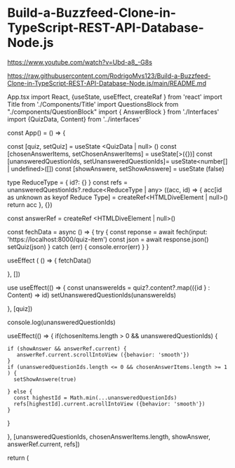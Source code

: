 # Build-a-Buzzfeed-Clone-in-TypeScript-REST-API-Database-Node.js

https://www.youtube.com/watch?v=Ubd-a8_-G8s

https://raw.githubusercontent.com/RodrigoMvs123/Build-a-Buzzfeed-Clone-in-TypeScript-REST-API-Database-Node.js/main/README.md



App.tsx
import React, {useState, useEffect, createRaf } from 'react'
import Title from './Components/Title'
import QuestionsBlock from "./components/QuestionBlock"
import { AnswerBlock } from './Interfaces'
import {QuizData, Content} from '../interfaces'

const App() = () => {

  const [quiz, setQuiz] = useState <QuizData | null> ()
  const [chosenAnswerItems, setChosenAnswerItems] = useState<string>[>({})]
  const [unansweredQuestionIds, setUnansweredQuestionIds]= useState<number[] | undefined>([])
  const [showAnswere, setShowAnswere] = useState <boolean>(false)

  type ReduceType = {
    id?: {}
  }
  const refs = unansweredQuestionIds?.reduce<ReduceType | any> ((acc, id) => {
    acc[id as unknown as keyof Reduce Type] = createRef<HTMLDiveElement | null>()
    return acc 
  }, {})

  const answerRef = createRef <HTMLDiveElement | null>()

  const fechData = async () => {
    try {
    const reponse = await fech(input: 'https://localhost:8000/quiz-item')
    const json = await response.json()
    setQuiz(json)
    } catch (err) {
      console.error(err) 
    }
  }

useEffect ( () => {
  fetchData()

}, []) 

use useEffect(() => {
  const unanswereIds  = quiz?.content?.map(({id } : Content) => id)
  setUnansweredQuestionIds(unanswereIds)

}, [quiz])

console.log(unansweredQuestionIds)

useEffect(() => {
  if(chosenItems.length > 0 && unansweredQuestionIds) {  

    if (showAnswer && answerRef.current) {
       answerRef.current.scrollIntoView ({behavior: 'smooth'})
    }
    if (unansweredQuestionIds.length <= 0 && chosenAnswerItems.length >= 1 ) {
      setShowAnswere(true)
      
    } else {
      const highestId = Math.min(...unansweredQuestionIds)
      refs[highestId].current.acrollIntoView ({behavior: 'smooth'})
    }

  }
  
}, [unansweredQuestionIds,  chosenAnswerItems.length, showAnswer, answerRef.current, refs])

  return (
    <div className="app">
      <Title title = {quiz?.title} subtitle={quiz?subtitle}/>
      {refs && quiz? content.map ((content:Content) => (
        <QuestionsBlock
        key={content.id}
        quizItem= {content}
        chosenAnswerItems={chosenAnswerItems}
        chosenAnswerItems={chosenAnswerItems}
        setChosenAnswerItems={setChosenAnswerItems}
        unansweredQuestionIds={unansweredQuestionIds}
        setUnansweredQuestionIds={setUnansweredQuestionIds}
        ref={refs[content.id]}
         />
        
      ))}

      {showAnswere && 
      <AnswerBlock
         answerOptions= {quiz?.answers }
         chosenAnswers={chosenAnswerItems}
         ref={answerRef}
         />}


    </div>
  )
}

export default App

Index.css
@import url('https://fonts.googleapis.com/css2?family=Montserrat:wght@500&display=swap');

* {
    font-family: 'Montserrat', sans-serif;
}

body { 
    display: flex;
    justify-content: center;
}

.app {
    width: 37.5rem;

}

h1 {
    font-size: 2.5rem;
    line-height: 1.05;
    text-align: left;
}

h2 {
    font-size: 3.5rem;
    line-height: 1.05;
    text-align: center;
}

h3 {
    margin: 0,625rem;
}

p {
    font-size: 1.125rem;
    line-height: 1.2;
}

.title-block {
    width: 37.5rem;
    height: 13.125rem;
    background-color: rgb(102, 69, 221);
    border-radius: 0.313rem;
    display: flex;
    justify-content: center;
    align-items: center;
    color: rgb(255, 255, 255);
}

.questions-container {
    display: flex;
    flex-wrap: wrap;
    justify-content: space-between;
}

.question-block {
    width: 17.875rem;
    overflow: hidden;
    background-color: rgb(255, 255, 255);
    border-radius: 0.313rem;
    box-shadow: rgba(0, 0, 0, 0.7); 0 0 0 0.063rem;
    text-align: center;
    margin-bottom: 0.938rem;
    border: none;
    padding: 0;

}

.question-block p {
    font-size: 0.8rem;
    font-style: italic;
}

.question-block a {
    color: rgb(135, 135, 135);
    text-decoration: none;

}

.answer-block {
    width: 36.5rem;
    background-color: rgb(255, 61, 158);
    border-radius: 0.313rem;
    display: flex;
    align-items: center;
    flex-direction: column;
    color: rgb(255, 255, 255);

}

.answer-block img {
    width: 90%;

}


QuestionBlock.tsx
import React from 'react'
import {Question} from '../../interfaces'

const QuestionBlock = ({
  quizItemId,
  question,
  chosenAnswerItems,
  setChosenAnswerItems,
  unansweredQuestionIds,
  setUnansweredQuestionIds
}: {  
  quizItemId: number;
  question:Question,
  chosenAnswerItems: string[],
  setChosenAnswerItems: function,
  unansweredQuestionIds: number[] | undefined,
  setUnansweredQuestionIds: function 
}) => {


const handleClick = () => {
  setChosenAnswerItems ((prevState: string[]) => [...prevState, question.text])
  setUnansweredQuestionIds(unansweredQuestionIds?.filter((id: number) => id!== quizItemId ))
}

   const validPick = ! chosenAnswerItems?.includes(question.text) && 
   ! unansweredQuestionIds?.includes(quizItemId)

  return (
   <button 
      className="question-block"
         onClick={handleClick}
         disabled={validPick}
   >
       <img src= {question.image } alt={question.alt}/>
       <h3>{question.text}</h3>
       <p>
          <a href ={question.image}>{question.credit} </a>
          <a href="https://unsplash.com">Unsplash</a>


       </p>
   </button>
  );
}

export default QuestionBlock

QuestionsBlock.tsx
import React, { forwardRef } from 'react'
import { Content,Question } from '../../interfaces'
import QuestionBlock from './QuestionBlock'

const QuestionsBlock = ({
  quizItemId,
  chosenAnswerItems,
  setChosenAnswerItems,
  unansweredQuestionIds,
  setUnansweredQuestionIds,
} : {
  quizItem: Content,
  chosenAnswerItems: string[],
  setChosenAnswerItems: function 
  unansweredQuestionIds: number [] | undefined
  setUnansweredQuestionIds: function
}, ref: React.LegacyRef<HTMLHeadingElement> | undefined ) => {
  return (
    <>
      <h2 ref={ref} className="title-block" }>{quizItem.text}</h2>
      <div className= "questions-container">
        {quizItem?.questions.map((question:Question, _index: number)=>
        <QuestionBlock/>
        key={{_index}}
        quizItemId={quizItem.id}
        question={question}
        chosenAnswerItems={chosenAnswerItems}
        setChosenAnswerItems {setChosenAnswerItems}
        setUnansweredQuestionIds={setUnansweredQuestionIds}
        ))} 
        
      </div>
    </>
  );
}

export default forwardRef (QuestionsBlock)


AnswerBlock.tsx
import React, {useEffect, useState, forwardRef} from 'react'
import {Answer} from '../../interfaces'

const AnswerBlock ({
  answerOptions, 
  chosenAnswers
} : {
  answerOptions:Answer[]  | undefined>,
  chosenAnswer: string[]
  
}, ref: HTMLDiveElement | any) => {
  
   const [result, setResult] = useState <Answer | null>()

  useEffect(() => {
    answerOptions?.forEach((answer:Answer) => 
    if (
      chosenAnswers.includes (answer.combination[0]) &&
      chosenAnswers.includes (answer.combination[1]) &&
      chosenAnswers.includes (answer.combination[2]) &&

    ) {
      setResult (answer)
    }

    })
    
  }, [chosenAnswer])

  console.log(result)

  return (
    <div ref={ref} className="answer-block">
      <h2>result?.text</h2>
      <img src= {result?.img} alt={result?.text} />
    </div>
  );
}

export default forwardRef (AnswerBlock)


Index.tsx
import React from 'react'
import ReactDOM from 'react-dom/client'
import './index.css'
import App from './App'


const root = ReactDOM.createRoot(
  document.getElementById('root') as HTMLElement
)
root.render(
  <React.StrictMode>
    <App />
  </React.StrictMode>
)


Interfaces.tsx
interface QuizData{
    title: string;
    subtitle: string;
    quizId: string;
    content: Content[];
    answers: Answer;

}

interface Answer {
    text: string;
    image: string;
    alt: string;
    combination: string[]
    
}

interface Content {
    id: number;
    text: string;
    questions: Question[];
}

interface Question {
    text: string;
    image: string;
    alt: string;
    credits: string;

}

export {QuizData, Answer, Content, Question}


Server.Ts
import express, {Request, Response} from 'express'
import axios, {AxiosRequest, AxiosResponse} from 'axios'
import { QuizData } from './interfaces'
import * as dotenv from 'dotenv'
dotenv.config() 

const PORT = 8000
const app = express()


app.get ('/ quiz-item', async (req: Request, res: Response) => {
    try {
        //@ts-ignore
        await const response: AxiosResponse = await axios.get (process.env.URL), {
        axios.get("url") {
            Headers: {
                'X-Cassandra-Token': process.env.TOKEN,
                accept: 'application/json'

            }
        })
        if (response.status === 200){
            const quizItem: QuizData = await response.data.['...']
            res.setHeader(name: 'Access-Control-Allow-Origin', 'https://localhost:3000')
            res.send(quizItem)
        }
    } catch (err) {
        console.error(err)
    }
})

app.listen(PORT, callback: () => console.log ('sever is running on port' + PORT))


Sample-Data.Json
{
    "quizId" : "3483j33",
    "text" : "what cheese are you ?",
    "subtitle" : "This quiz is not chessy or anything like that ..."
    "content" : [
    {
        "id" : 0,
        "text" : "Pick a vacation destination",
        "questions" : [
            {
                "text" : "New York", 
                "image" : "https://cdn.pixabay.com/photo/2017/02/11/11/27/nyc-2057534__480.jpg",
                "alt" : "Photo os the Central Park during daytime",
                "credit" : "Oliver Niblett" 
            },
        ]   
      },
      {
          "id" : 1,
          "text" : "Pick a home : ",
          "questions" : [
              {
                "text" : "Austin", 
                "image" : "https://a.travel-assets.com/findyours-php/viewfinder/images/res70/24000/24227-Lady-Bird-Lake.jpg",
                "alt" : "Photo os the Central Park during daytime",
                "credit" : "Burgess Milner"
              }
          ]
      }
    ],
    "answers" : [
        {
            "combination" : ["New York", "Pizza", "Traditional"],
            "text" : "Blue Cheese",
            "image" : "https://img.itdg.com.br/tdg/images/blog/uploads/2022/07/5-itens-necessarios-para-se-tornar-um-pizzaiolo-neste-Dia-da-Pizza.jpg?mode=crop&width={:width=%3E150,%20:height=%3E130}",
            "alt" : "blue cheese"
        },
    ]
  }
  
  Package.json
  {
  "name": "my-app",
  "version": "0.1.0",
  "private": true,
  "dependencies": {
    "@testing-library/jest-dom": "^5.16.5",
    "@testing-library/react": "^13.4.0",
    "@testing-library/user-event": "^13.5.0",
    "@types/jest": "^27.5.2",
    "@types/node": "^16.18.2",
    "@types/react": "^18.0.24",
    "@types/react-dom": "^18.0.8",
    "react": "^18.2.0",
    "react-dom": "^18.2.0",
    "react-scripts": "5.0.1",
    "typescript": "^4.8.4",
    "web-vitals": "^2.1.4"
  },
  "scripts": {
    "start:frontend":"react-scripts start",
    "start:backend": "nodemon server.ts",
    "build": "react-scripts build",
    "test": "react-scripts test",
    "eject": "react-scripts eject"
  },
  "eslintConfig": {
    "extends": [
      "react-app",
      "react-app/jest"
    ]
  },
  "browserslist": {
    "production": [
      ">0.2%",
      "not dead",
      "not op_mini all"
    ],
    "development": [
      "last 1 chrome version",
      "last 1 firefox version",
      "last 1 safari version"
    ]
  }
}



Title.Tsx
import React from 'react'
import Title from './Components/Title'


const Title() = ({title, subtitle}) : {
    title: QuizData['title'] | undefined,
    subtitle: QuizData['subtitle'] | undefined,
}) => {


  return (
    <div>

      <h1>{title}</h1>
      <p>{subtitle}</p>
      
    </div>
  );
}

export default Title



.env
TOKEN= 'X-Cassandra-Token': ...
URL=  (...)



  











New Terminal 
npx create-react-app my-app –template typescript 

DataStax Database 
npm i express axios nodemon

DataStax Database 
Connect 
Document API 

X-Cassandra Token 
Namespace ID
Body 

Launching Swagger UI
Post ( Quizes ) 
{
“name”: Quirky_Quizes 
}
Execute 

Post ( Quizes ) 
Quirky_Quizes 
{
}


Body
The JSON document 
Edite Value Model
{
    "quizId" : "3483j33",
    "text" : "what cheese are you ?",
    "subtitle" : "This quiz is not chessy or anything like that ..."
    "content" : [
    {
        "id" : 0,
        "text" : "Pick a vacation destination",
        "questions" : [
            {
                "text" : "New York", 
                "image" : "https://cdn.pixabay.com/photo/2017/02/11/11/27/nyc-2057534__480.jpg",
                "alt" : "Photo os the Central Park during daytime",
                "credit" : "Oliver Niblett" 
            },
        ]   
      },
      {
          "id" : 1,
          "text" : "Pick a home : ",
          "questions" : [
              {
                "text" : "Austin", 
                "image" : "https://a.travel-assets.com/findyours-php/viewfinder/images/res70/24000/24227-Lady-Bird-Lake.jpg",
                "alt" : "Photo os the Central Park during daytime",
                "credit" : "Burgess Milner"
              }
          ]
      }
    ],
    "answers" : [
        {
            "combination" : ["New York", "Pizza", "Traditional"],
            "text" : "Blue Cheese",
            "image" : "https://img.itdg.com.br/tdg/images/blog/uploads/2022/07/5-itens-necessarios-para-se-tornar-um-pizzaiolo-neste-Dia-da-Pizza.jpg?mode=crop&width={:width=%3E150,%20:height=%3E130}",
            "alt" : "blue cheese"
        },
    ]
  }
Execute 
Response body 

npm run start:backend
npm i ts-node
npm i @types/express @types/node





Get 
Namespace id - quizes
Collection id - quirky_quizes
Execute 

Request Url 

https://localhost:8000/quiz-item 

npm .dotenv
npr run start: frontend

npr run start: frontend
